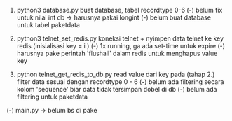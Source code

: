 1. python3 database.py
    buat database, tabel recordtype 0-6
    (-) belum fix untuk nilai int db -> harusnya pakai longint
    (-) belum buat database untuk tabel paketdata

2. python3 telnet_set_redis.py
    koneksi telnet + nyimpen data telnet ke key redis (inisialisasi key = i )
    (-) 1x running, ga ada set-time untuk expire
    (-) harusnya pake perintah 'flushall' dalam redis untuk menghapus value key

3. python telnet_get_redis_to_db.py
    read value dari key pada (tahap 2.) filter data sesuai dengan recordtype 0 - 6
    (-) belum ada filtering secara kolom 'sequence' biar data tidak tersimpan dobel di db
    (-) belum ada filtering untuk paketdata 

(-) main.py -> belum bs di pake